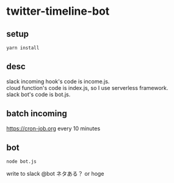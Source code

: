 # twitter-timeline-bot

## setup
```
yarn install
```

## desc
slack incoming hook's code is income.js.  
cloud function's code is index.js, so I use serverless framework.  
slack bot's code is bot.js.  

## batch incoming
https://cron-job.org
every 10 minutes

## bot
```
node bot.js
```
write to slack
@bot ネタある？ or hoge

